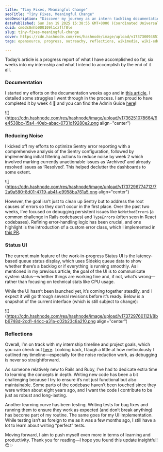 ```yaml
---
title: "Tiny Fixes, Meaningful Change"
seoTitle: "Tiny Fixes, Meaningful Change"
seoDescription: "Discover my journey as an intern tackling documentation, reducing Sentry noise, and building a Status UI—small steps toward meaningful, lasting impact."
datePublished: Sun Jan 19 2025 15:38:55 GMT+0000 (Coordinated Universal Time)
cuid: cm63s8nhb000109l1czflf8le
slug: tiny-fixes-meaningful-change
cover: https://cdn.hashnode.com/res/hashnode/image/upload/v1737300948517/a3f417be-af8b-44fc-85b3-c01460501c4e.png
tags: opensource, progress, outreachy, reflections, wikimedia, wiki-edu-dashboard

---
```


Today’s article is a progress report of what I have accomplished so far, six weeks into my internship and what I intend to accomplish by the end of it all.

### Documentation

I started my efforts on the documentation weeks ago and in [this article](https://emptycodesalsowrites.hashnode.dev/everybody-struggles#heading-improving-documentation), I detailed some struggles I went through in the process. I am proud to have completed it by week 4 🎉 and you can find the Admin Guide [here](https://github.com/WikiEducationFoundation/WikiEduDashboard/blob/master/docs/admin_guide.md)!

![](https://cdn.hashnode.com/res/hashnode/image/upload/v1736251078664/9e4538bc-15a4-40eb-abac-0731d19280e2.png align="center")

### Reducing Noise

I kicked off my efforts to optimize Sentry error reporting with a comprehensive analysis of the Sentry configuration, followed by implementing initial filtering actions to reduce noise by week 2 which involved marking currently unactionable issues as ‘Archived’ and already resolved issues as ‘Resolved’. This helped declutter the dashboards to some extent.

![](https://cdn.hashnode.com/res/hashnode/image/upload/v1737296774712/72a9a580-8d01-4719-ab4f-e9958ba761a5.png align="center")

However, the goal isn’t just to clean up Sentry but to address the root causes of errors so they don’t occur in the first place. Over the past two weeks, I’ve focused on debugging persistent issues like `NoMethodError`s (a common challenge in Rails codebases) and `TypeError`s (often seen in React codebases). Refining error-handling logic has been crucial, and one highlight is the introduction of a custom error class, which I implemented in [this PR](https://github.com/WikiEducationFoundation/WikiEduDashboard/pull/6114).

### Status UI

The current main feature of the work-in-progress Status UI is the latency-based queue status display, which uses Sidekiq queue data to show whether there’s a backlog or if everything is running smoothly. As I mentioned in my previous article, the goal of the UI is to communicate system status—whether things are working fine and, if not, what’s wrong—rather than focusing on technical stats like CPU usage.

While the UI hasn’t been launched yet, it’s coming together steadily, and I expect it will go through several revisions before it’s ready. Below is a snapshot of the current interface (which is still subject to change):

![](https://cdn.hashnode.com/res/hashnode/image/upload/v1737297601121/8bb6748d-2cd1-44cc-a31a-c02b23c8a210.png align="center")

### Reflections

Overall, I’m on track with my internship timeline and project goals, which you can check out [here](https://phabricator.wikimedia.org/T378119). Looking back, I laugh a little at how meticulously I outlined my timeline—especially for the noise reduction work, as debugging is never so straightforward.

As someone relatively new to Rails and Ruby, I’ve had to dedicate extra time to learning the concepts in depth. Writing new code has been a bit challenging because I try to ensure it’s not just functional but also maintainable. Some parts of the codebase haven’t been touched since they were written about eight years ago, and I want the code I contribute to be just as robust and long-lasting.

Another learning curve has been testing. Writing tests for bug fixes and running them to ensure they work as expected (and don’t break anything) has become part of my routine. The same goes for my UI implementation. While testing isn’t as foreign to me as it was a few months ago, I still have a lot to learn about writing “perfect” tests.

Moving forward, I aim to push myself even more in terms of learning and productivity. Thank you for reading—I hope you found this update insightful! 😊✨